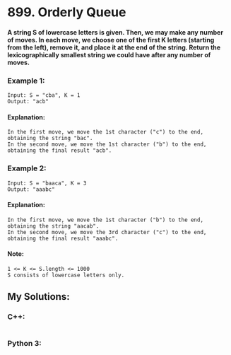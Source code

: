 # 899. Orderly Queue
#### A string S of lowercase letters is given.  Then, we may make any number of moves. In each move, we choose one of the first K letters (starting from the left), remove it, and place it at the end of the string. Return the lexicographically smallest string we could have after any number of moves.

### Example 1:
```
Input: S = "cba", K = 1
Output: "acb"
```
#### Explanation: 
```
In the first move, we move the 1st character ("c") to the end, obtaining the string "bac".
In the second move, we move the 1st character ("b") to the end, obtaining the final result "acb".
```
### Example 2:
```
Input: S = "baaca", K = 3
Output: "aaabc"
```
#### Explanation:
```
In the first move, we move the 1st character ("b") to the end, obtaining the string "aacab".
In the second move, we move the 3rd character ("c") to the end, obtaining the final result "aaabc".
```
#### Note:
```
1 <= K <= S.length <= 1000
S consists of lowercase letters only.
```
## My Solutions:

### C++:
```cpp
```
### Python 3:
```python
```
